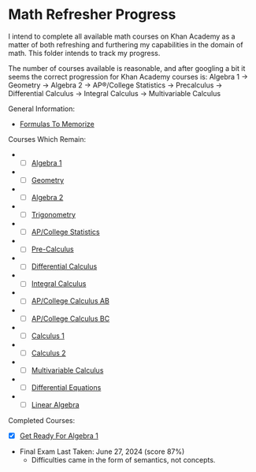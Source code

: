 # Math Refresher Progress

I intend to complete all available math courses on Khan Academy as a matter of both refreshing and furthering my capabilities in the domain of math.  This folder intends to track my progress.

The number of courses available is reasonable, and after googling a bit it seems the correct progression for Khan Academy courses is: Algebra 1 -> Geometry -> Algebra 2 -> AP®︎/College Statistics -> Precalculus -> Differential Calculus -> Integral Calculus -> Multivariable Calculus


General Information:
* [Formulas To Memorize](formulas_to_remember.md)

Courses Which Remain:
* - [ ] [Algebra 1](https://www.khanacademy.org/math/algebra)
* - [ ] [Geometry](https://www.khanacademy.org/math/geometry)
* - [ ] [Algebra 2](https://www.khanacademy.org/math/algebra2)
* - [ ] [Trigonometry](https://www.khanacademy.org/math/trigonometry)
* - [ ] [AP/College Statistics](https://www.khanacademy.org/math/ap-statistics)
* - [ ] [Pre-Calculus](https://www.khanacademy.org/math/precalculus)
* - [ ] [Differential Calculus](https://www.khanacademy.org/math/differential-calculus)
* - [ ] [Integral Calculus](https://www.khanacademy.org/math/integral-calculus)
* - [ ] [AP/College Calculus AB](https://www.khanacademy.org/math/ap-calculus-ab)
* - [ ] [AP/College Calculus BC](https://www.khanacademy.org/math/ap-calculus-bc)
* - [ ] [Calculus 1](https://www.khanacademy.org/math/calculus-1)
* - [ ] [Calculus 2](https://www.khanacademy.org/math/calculus-2)
* - [ ] [Multivariable Calculus](https://www.khanacademy.org/math/multivariable-calculus)
* - [ ] [Differential Equations](https://www.khanacademy.org/math/differential-equations)
* - [ ] [Linear Algebra](https://www.khanacademy.org/math/linear-algebra)

Completed Courses: 

- [x] [Get Ready For Algebra 1](https://www.khanacademy.org/math/get-ready-for-algebra-i)
* Final Exam Last Taken: June 27, 2024 (score 87%)
  * Difficulties came in the form of semantics, not concepts.

